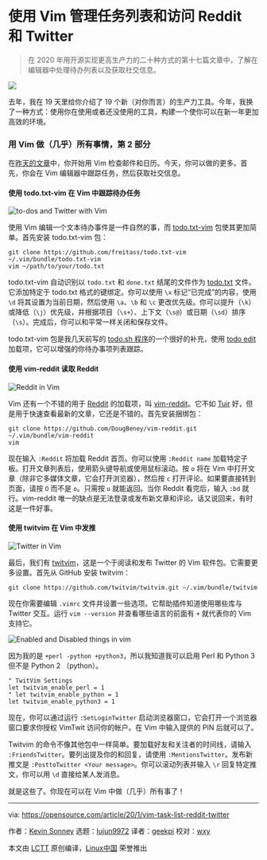 [#]: collector: (lujun9972)
[#]: translator: (geekpi)
[#]: reviewer: (wxy)
[#]: publisher: ( )
[#]: url: ( )
[#]: subject: (Use Vim to manage your task list and access Reddit and Twitter)
[#]: via: (https://opensource.com/article/20/1/vim-task-list-reddit-twitter)
[#]: author: (Kevin Sonney https://opensource.com/users/ksonney)

使用 Vim 管理任务列表和访问 Reddit 和 Twitter
======

> 在 2020 年用开源实现更高生产力的二十种方式的第十七篇文章中，了解在编辑器中处理待办列表以及获取社交信息。

![](https://img.linux.net.cn/data/attachment/album/202002/21/112633yf3mx8qlssltugzm.jpg)

去年，我在 19 天里给你介绍了 19 个新（对你而言）的生产力工具。今年，我换了一种方式：使用你在使用或者还没使用的工具，构建一个使你可以在新一年更加高效的环境。

### 用 Vim 做（几乎）所有事情，第 2 部分

在[昨天的文章][2]中，你开始用 Vim 检查邮件和日历。今天，你可以做的更多。首先，你会在 Vim 编辑器中跟踪任务，然后获取社交信息。

#### 使用 todo.txt-vim 在 Vim 中跟踪待办任务

![to-dos and Twitter with Vim][3]

使用 Vim 编辑一个文本待办事件是一件自然的事，而 [todo.txt-vim][4] 包使其更加简单。首先安装 todo.txt-vim 包：

```
git clone https://github.com/freitass/todo.txt-vim ~/.vim/bundle/todo.txt-vim
vim ~/path/to/your/todo.txt
```

todo.txt-vim 自动识别以 `todo.txt` 和 `done.txt` 结尾的文件作为 [todo.txt][5] 文件。它添加特定于 todo.txt 格式的键绑定。你可以使用 `\x` 标记“已完成”的内容，使用 `\d` 将其设置为当前日期，然后使用 `\a`、`\b` 和 `\c` 更改优先级。你可以提升（`\k`）或降低（`\j`）优先级，并根据项目（`\s+`）、上下文（`\s@`）或日期（`\sd`）排序（`\s`）。完成后，你可以和平常一样关闭和保存文件。

todo.txt-vim 包是我几天前写的 [todo.sh 程序][6]的一个很好的补充，使用 [todo edit][7] 加载项，它可以增强的你待办事项列表跟踪。

#### 使用 vim-reddit 读取 Reddit

![Reddit in Vim][8]

Vim 还有一个不错的用于 [Reddit][9] 的加载项，叫 [vim-reddit][10]。它不如 [Tuir][11] 好，但是用于快速查看最新的文章，它还是不错的。首先安装捆绑包：

```
git clone https://github.com/DougBeney/vim-reddit.git ~/.vim/bundle/vim-reddit
vim
```

现在输入 `:Reddit` 将加载 Reddit 首页。你可以使用 `:Reddit name` 加载特定子板。打开文章列表后，使用箭头键导航或使用鼠标滚动。按 `o` 将在 Vim 中打开文章（除非它多媒体文章，它会打开浏览器），然后按 `c` 打开评论。如果要直接转到页面，请按 `O` 而不是 `o`。只需按 `u` 就能返回。当你 Reddit 看完后，输入 `:bd` 就行。vim-reddit 唯一的缺点是无法登录或发布新文章和评论。话又说回来，有时这是一件好事。

#### 使用 twitvim 在 Vim 中发推

![Twitter in Vim][12]

最后，我们有 [twitvim][13]，这是一个于阅读和发布 Twitter 的 Vim 软件包。它需要更多设置。首先从 GitHub 安装 twitvim：

```
git clone https://github.com/twitvim/twitvim.git ~/.vim/bundle/twitvim
```

现在你需要编辑 `.vimrc` 文件并设置一些选项。它帮助插件知道使用哪些库与 Twitter 交互。运行 `vim --version` 并查看哪些语言的前面有 `+` 就代表你的 Vim 支持它。

![Enabled and Disabled things in vim][14]

因为我的是 `+perl -python +python3`，所以我知道我可以启用 Perl 和 Python 3 但不是 Python 2 （python）。

```
" TwitVim Settings
let twitvim_enable_perl = 1
" let twitvim_enable_python = 1
let twitvim_enable_python3 = 1
```

现在，你可以通过运行 `:SetLoginTwitter` 启动浏览器窗口，它会打开一个浏览器窗口要求你授权 VimTwit 访问你的帐户。在 Vim 中输入提供的 PIN 后就可以了。

Twitvim 的命令不像其他包中一样简单。要加载好友和关注者的时间线，请输入 `:FriendsTwitter`。要列出提及你的和回复，请使用 `:MentionsTwitter`。发布新推文是 `:PosttoTwitter <Your message>`。你可以滚动列表并输入 `\r` 回复特定推文，你可以用 `\d` 直接给某人发消息。

就是这些了。你现在可以在 Vim 中做（几乎）所有事了！

--------------------------------------------------------------------------------

via: https://opensource.com/article/20/1/vim-task-list-reddit-twitter

作者：[Kevin Sonney][a]
选题：[lujun9972][b]
译者：[geekpi](https://github.com/geekpi)
校对：[wxy](https://github.com/wxy)

本文由 [LCTT](https://github.com/LCTT/TranslateProject) 原创编译，[Linux中国](https://linux.cn/) 荣誉推出

[a]: https://opensource.com/users/ksonney
[b]: https://github.com/lujun9972
[1]: https://opensource.com/sites/default/files/styles/image-full-size/public/lead-images/email_chat_communication_message.png?itok=LKjiLnQu (Chat via email)
[2]: https://linux.cn/article-11908-1.html
[3]: https://opensource.com/sites/default/files/uploads/productivity_17-1.png (to-dos and Twitter with Vim)
[4]: https://github.com/freitass/todo.txt-vim
[5]: http://todotxt.org
[6]: https://opensource.com/article/20/1/open-source-to-do-list
[7]: https://github.com/todotxt/todo.txt-cli/wiki/Todo.sh-Add-on-Directory#edit-open-in-text-editor
[8]: https://opensource.com/sites/default/files/uploads/productivity_17-2.png (Reddit in Vim)
[9]: https://reddit.com
[10]: https://github.com/DougBeney/vim-reddit
[11]: https://opensource.com/article/20/1/open-source-reddit-client
[12]: https://opensource.com/sites/default/files/uploads/productivity_17-3.png (Twitter in Vim)
[13]: https://github.com/twitvim/twitvim
[14]: https://opensource.com/sites/default/files/uploads/productivity_17-4.png (Enabled and Disabled things in vim)
